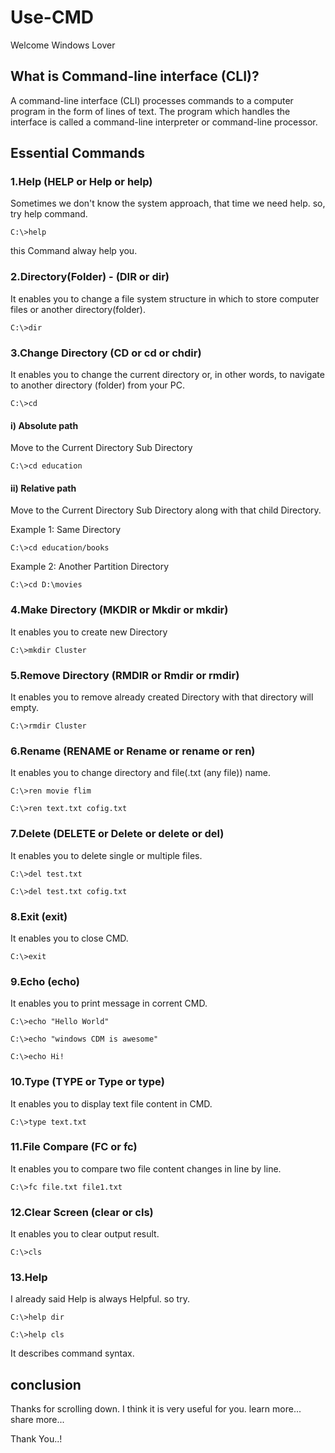 # Use-CMD
  Welcome Windows Lover

## What is Command-line interface (CLI)?
  A command-line interface (CLI) processes commands to a computer program in the form of lines of text. The program which handles the interface is called a command-line interpreter or command-line processor. 
  
## Essential Commands
### 1.Help (HELP or Help or help)
  Sometimes we don't know the system approach, that time we need help. so, try help command.
```
C:\>help
```
  this Command alway help you.
  
### 2.Directory(Folder) - (DIR or dir)
   It enables you to change a file system structure in which to store computer files or another directory(folder).
```
C:\>dir
```

### 3.Change Directory (CD or cd or chdir)
  It enables you to change the current directory or, in other words, to navigate to another directory (folder) from your PC.
```
C:\>cd
```
  #### i) Absolute path
   Move to the Current Directory Sub Directory
  ```
  C:\>cd education
  ```
  #### ii) Relative path
   Move to the Current Directory Sub Directory along with that child Directory.
   
   Example 1: Same Directory
 ```
 C:\>cd education/books
 ```
 
   Example 2: Another Partition  Directory
 ```
 C:\>cd D:\movies
 ```
  
### 4.Make Directory (MKDIR or Mkdir or mkdir)
  It enables you to create new Directory 
```
C:\>mkdir Cluster
```

### 5.Remove Directory (RMDIR or Rmdir or rmdir)
  It enables you to remove already created Directory with that directory will empty.
```
C:\>rmdir Cluster
```

### 6.Rename (RENAME or Rename or rename or ren)
  It enables you to change directory and file(.txt (any file)) name.
```
C:\>ren movie flim

C:\>ren text.txt cofig.txt
```
### 7.Delete (DELETE or Delete or delete or del)
  It enables you to delete single or multiple files.
```
C:\>del test.txt

C:\>del test.txt cofig.txt
```

### 8.Exit (exit)
  It enables you to close CMD.
```
C:\>exit
```

### 9.Echo (echo)
  It enables you to print message in corrent CMD.
```
C:\>echo "Hello World"

C:\>echo "windows CDM is awesome"

C:\>echo Hi!
```
### 10.Type (TYPE or Type or type)
  It enables you to display text file content in CMD.
```
C:\>type text.txt
```

### 11.File Compare (FC or fc)
   It enables you to compare two file content changes in line by line.
```
C:\>fc file.txt file1.txt
```

### 12.Clear Screen (clear or cls)
   It enables you to clear output result.
```
C:\>cls
```

### 13.Help
   I already said Help is always Helpful. so try.
```
C:\>help dir

C:\>help cls
```
  It describes command syntax.

## conclusion
  Thanks for scrolling down. I think it is very useful for you. learn more... share more...

Thank You..!
